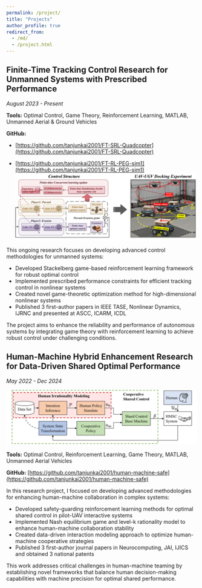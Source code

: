```yaml
---
permalink: /project/
title: "Projects"
author_profile: true
redirect_from: 
  - /md/
  - /project.html
---
```


<!-- # Projects -->

## Finite-Time Tracking Control Research for Unmanned Systems with Prescribed Performance

*August 2023 - Present*


**Tools:** Optimal Control, Game Theory, Reinforcement Learning, MATLAB, Unmanned Aerial & Ground Vehicles

**GitHub:**
* [https://github.com/tanjunkai2001/FT-SRL-Quadcopter](https://github.com/tanjunkai2001/FT-SRL-Quadcopter)
<!-- ![Unmanned Systems Control](/images/unmanned_systems_control2.png) -->
* [https://github.com/tanjunkai2001/FT-RL-PEG-sim1](https://github.com/tanjunkai2001/FT-RL-PEG-sim1)
![Unmanned Systems Control](/images/unmanned_systems_control.png)

This ongoing research focuses on developing advanced control methodologies for unmanned systems:

* Developed Stackelberg game-based reinforcement learning framework for robust optimal control
* Implemented prescribed performance constraints for efficient tracking control in nonlinear systems
* Created novel game-theoretic optimization method for high-dimensional nonlinear systems
* Published 3 first-author papers in IEEE TASE, Nonlinear Dynamics, IJRNC and presented at ASCC, ICARM, ICDL

The project aims to enhance the reliability and performance of autonomous systems by integrating game theory with reinforcement learning to achieve robust control under challenging conditions.


## Human-Machine Hybrid Enhancement Research for Data-Driven Shared Optimal Performance

*May 2022 - Dec 2024*

![Human-UAV Interaction System](/images/human_uav_interaction.png)

**Tools:** Optimal Control, Reinforcement Learning, Game Theory, MATLAB, Unmanned Aerial Vehicles

**GitHub:** [https://github.com/tanjunkai2001/human-machine-safe](https://github.com/tanjunkai2001/human-machine-safe)

In this research project, I focused on developing advanced methodologies for enhancing human-machine collaboration in complex systems:

* Developed safety-guarding reinforcement learning methods for optimal shared control in pilot-UAV interactive systems
* Implemented Nash equilibrium game and level-k rationality model to enhance human-machine collaboration stability
* Created data-driven interaction modeling approach to optimize human-machine cooperative strategies
* Published 3 first-author journal papers in Neurocomputing, JAI, IJICS and obtained 3 national patents

This work addresses critical challenges in human-machine teaming by establishing novel frameworks that balance human decision-making capabilities with machine precision for optimal shared performance.
